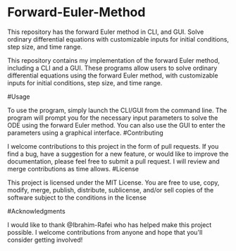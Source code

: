# Forward-Euler-Method
This repository has the forward Euler method in CLI, and GUI. Solve ordinary differential equations with customizable inputs for initial conditions, step size, and time range. 


This repository contains my implementation of the forward Euler method, including a CLI and a GUI. These programs allow users to solve ordinary differential equations using the forward Euler method, with customizable inputs for initial conditions, step size, and time range.

#Usage

To use the program, simply launch the CLI/GUI from the command line. The program will prompt you for the necessary input parameters to solve the ODE using the forward Euler method. You can also use the GUI to enter the parameters using a graphical interface.
#Contributing

I welcome contributions to this project in the form of pull requests. If you find a bug, have a suggestion for a new feature, or would like to improve the documentation, please feel free to submit a pull request. I will review and merge contributions as time allows.
#License

This project is licensed under the MIT License. You are free to use, copy, modify, merge, publish, distribute, sublicense, and/or sell copies of the software subject to the conditions in the license

#Acknowledgments

I would like to thank @Ibrahim-Rafei who has helped make this project possible. I welcome contributions from anyone and hope that you'll consider getting involved!
